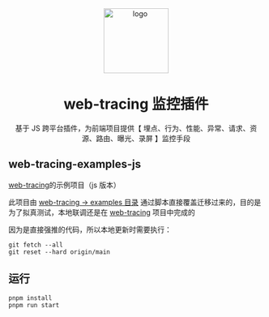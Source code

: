 <div align="center">
  <img src="https://cdn.jsdelivr.net/gh/jswangtao/imgsbed/posts/20240802173920.svg" width="128" alt="logo" />
  <h1>web-tracing 监控插件</h1>
  <p>
    基于 JS 跨平台插件，为前端项目提供【 埋点、行为、性能、异常、请求、资源、路由、曝光、录屏 】监控手段
  </p>
</div>

## web-tracing-examples-js

[web-tracing](https://github.com/catpawx/web-tracing)的示例项目（js 版本）

此项目由 [web-tracing -> examples 目录](https://github.com/catpawx/web-tracing/tree/main/examples) 通过脚本直接覆盖迁移过来的，目的是为了拟真测试，本地联调还是在 [web-tracing](https://github.com/catpawx/web-tracing) 项目中完成的

因为是直接强推的代码，所以本地更新时需要执行：

```
git fetch --all
git reset --hard origin/main
```

## 运行

```
pnpm install
pnpm run start
```
